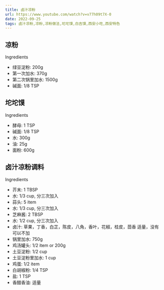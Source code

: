 ```yaml
---
title: 卤汁凉粉
url: https://www.youtube.com/watch?v=v77h09t7X-0
date: 2022-09-25 
tags: 卤汁凉粉,凉粉,凉粉做法,坨坨馍,白吉馍,西安小吃,西安特色
---
```


## 凉粉

Ingredients

- 绿豆淀粉: 200g
- 第一次加水: 370g
- 第二次锅里加水: 1500g
- 碱面: 1/8 TSP

## 坨坨馍

Ingredients

- 酵母: 1 TSP
- 碱面: 1/8 TSP
- 水: 300g
- 油: 25g
- 面粉: 600g

## 卤汁凉粉调料


Ingredients

- 芥末: 1 TBSP
- 水: 1/3 cup, 分三次加入
- 蒜头: 5 item
- 水: 1/3 cup, 分三次加入
- 芝麻酱: 2 TBSP
- 水: 1/2 cup, 分三次加入
- 卤汁: 草果，丁香，白芷，陈皮，八角，香叶，花椒，桂皮，茴香 适量，没有可以不加
- 锅里加水: 750g
- 鸡汤罐头: 1/2 item or 200g
- 土豆淀粉: 1/2 cup
- 土豆淀粉里加水: 1 cup
- 鸡蛋: 1/2 item
- 白胡椒粉: 1/4 TSP
- 盐: 1 TSP
- 香醋香油: 适量
